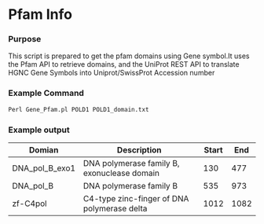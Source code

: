 # Pfam Info
### Purpose
This script is prepared to get the pfam domains using Gene symbol.It uses the Pfam API to retrieve domains, and the UniProt REST API to translate HGNC Gene Symbols into Uniprot/SwissProt Accession number
### Example Command 
```Perl
Perl Gene_Pfam.pl POLD1 POLD1_domain.txt 
```
### Example output
| Domian | Description  |   Start  | End |
| ------- | ------------| ---------| -----|
|DNA_pol_B_exo1 |  DNA polymerase family B, exonuclease domain |    130    | 477 |
|DNA_pol_B    |   DNA polymerase family B | 535    |  973 |
| zf-C4pol    |    C4-type zinc-finger of DNA polymerase delta |    1012  |  1082 |
